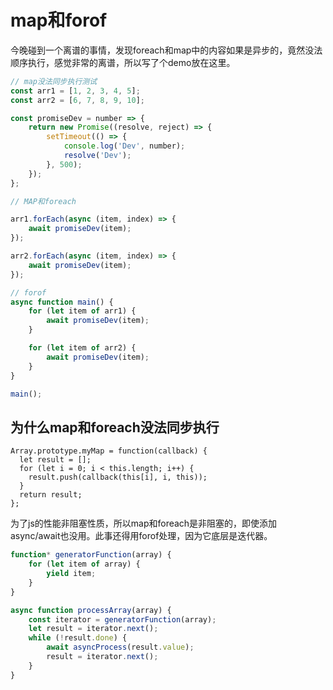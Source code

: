 # map和forof

今晚碰到一个离谱的事情，发现foreach和map中的内容如果是异步的，竟然没法顺序执行，感觉非常的离谱，所以写了个demo放在这里。

```js
// map没法同步执行测试
const arr1 = [1, 2, 3, 4, 5];
const arr2 = [6, 7, 8, 9, 10];

const promiseDev = number => {
    return new Promise((resolve, reject) => {
        setTimeout(() => {
            console.log('Dev', number);
            resolve('Dev');
        }, 500);
    });
};

// MAP和foreach

arr1.forEach(async (item, index) => {
    await promiseDev(item);
});

arr2.forEach(async (item, index) => {
    await promiseDev(item);
});

// forof
async function main() {
    for (let item of arr1) {
        await promiseDev(item);
    }

    for (let item of arr2) {
        await promiseDev(item);
    }
}

main();
```

## 为什么map和foreach没法同步执行

```
Array.prototype.myMap = function(callback) {
  let result = [];
  for (let i = 0; i < this.length; i++) {
    result.push(callback(this[i], i, this));
  }
  return result;
};
```

为了js的性能非阻塞性质，所以map和foreach是非阻塞的，即使添加async/await也没用。此事还得用forof处理，因为它底层是迭代器。

```js title="forof"
function* generatorFunction(array) {
    for (let item of array) {
        yield item;
    }
}

async function processArray(array) {
    const iterator = generatorFunction(array);
    let result = iterator.next();
    while (!result.done) {
        await asyncProcess(result.value);
        result = iterator.next();
    }
}
```
